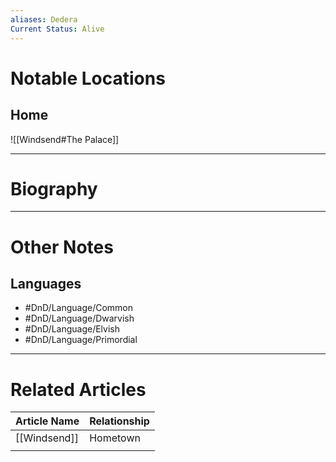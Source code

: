```yaml
---
aliases: Dedera
Current Status: Alive 
---
```

# Notable Locations
## Home
![[Windsend#The Palace]]

---
# Biography

---
# Other Notes
## Languages
- #DnD/Language/Common 
- #DnD/Language/Dwarvish 
- #DnD/Language/Elvish 
- #DnD/Language/Primordial

---
# Related Articles

| Article Name | Relationship |
| ------------ | ------------ |
| [[Windsend]] | Hometown     |
|              |              |
